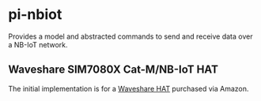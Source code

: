 # pi-nbiot

Provides a model and abstracted commands to send and receive data over a
NB-IoT network.

## Waveshare SIM7080X Cat-M/NB-IoT HAT

The initial implementation is for a
[Waveshare HAT](https://www.waveshare.com/wiki/SIM7080G_Cat-M/NB-IoT_HAT)
purchased via Amazon.